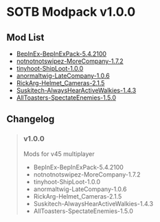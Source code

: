 # **SOTB Modpack v1.0.0**

## **Mod List**

- [BepInEx-BepInExPack-5.4.2100](https://thunderstore.io/c/lethal-company/p/BepInEx/BepInExPack/)
- [notnotnotswipez-MoreCompany-1.7.2](https://thunderstore.io/c/lethal-company/p/notnotnotswipez/MoreCompany/)
- [tinyhoot-ShipLoot-1.0.0](https://thunderstore.io/c/lethal-company/p/tinyhoot/ShipLoot/)
- [anormaltwig-LateCompany-1.0.6](https://thunderstore.io/c/lethal-company/p/anormaltwig/LateCompany/)
- [RickArg-Helmet_Cameras-2.1.5](https://thunderstore.io/c/lethal-company/p/RickArg/Helmet_Cameras/)
- [Suskitech-AlwaysHearActiveWalkies-1.4.3](https://thunderstore.io/c/lethal-company/p/Suskitech/AlwaysHearActiveWalkies/)
- [AllToasters-SpectateEnemies-1.5.0](https://thunderstore.io/c/lethal-company/p/AllToasters/SpectateEnemies/)

## **Changelog**

> ### v1.0.0
>
> Mods for v45 multiplayer
> - BepInEx-BepInExPack-5.4.2100
> - notnotnotswipez-MoreCompany-1.7.2
> - tinyhoot-ShipLoot-1.0.0
> - anormaltwig-LateCompany-1.0.6
> - RickArg-Helmet_Cameras-2.1.5
> - Suskitech-AlwaysHearActiveWalkies-1.4.3
> - AllToasters-SpectateEnemies-1.5.0